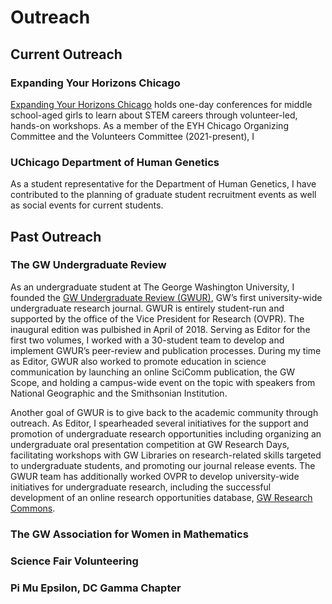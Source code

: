 # Outreach

## Current Outreach

### Expanding Your Horizons Chicago

[Expanding Your Horizons Chicago](https://eyhchicago.com/) holds one-day conferences for middle school-aged girls to learn about STEM careers through volunteer-led, hands-on workshops. As a member of the EYH Chicago Organizing Committee and the Volunteers Committee (2021-present), I 

### UChicago Department of Human Genetics
As a student representative for the Department of Human Genetics, I have contributed to the planning of graduate student recruitment events as well as social events for current students.


## Past Outreach

### The GW Undergraduate Review

As an undergraduate student at The George Washington University, I founded the
[GW Undergraduate Review (GWUR)](http://www.gwur.org/), GW’s first university-wide undergraduate research
journal. GWUR is entirely student-run and supported by the office of the Vice President for Research (OVPR). The inaugural edition was pulbished in April
of 2018. Serving as Editor for the first two volumes, I worked with a 30-student team to
develop and implement GWUR’s peer-review and publication processes. During my time as Editor, GWUR also
worked to promote education in science communication by launching an online SciComm
publication, the GW Scope, and holding a campus-wide event on the topic with speakers
from National Geographic and the Smithsonian Institution.

Another goal of GWUR is to give back to the academic community through outreach. As
Editor, I spearheaded several initiatives for the support and promotion of
undergraduate research opportunities including organizing an undergraduate oral presentation
competition at GW Research Days, facilitating workshops with GW Libraries on research-related
skills targeted to undergraduate students, and promoting our journal release events. The GWUR team has additionally worked OVPR to develop university-wide initiatives
for undergraduate research, including the successful development of an online research opportunities database, [GW Research Commons](https://students.researchcommons.gwu.edu/hub).

### The GW Association for Women in Mathematics

### Science Fair Volunteering

### Pi Mu Epsilon, DC Gamma Chapter
